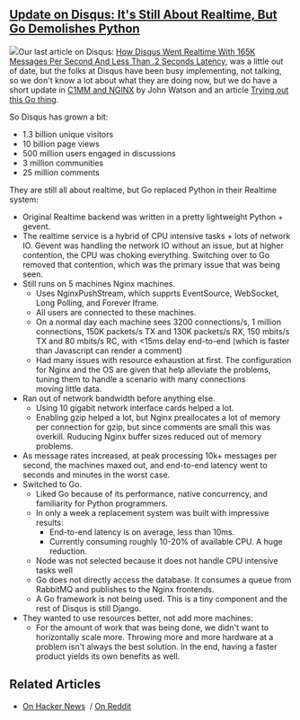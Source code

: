 ## [Update on Disqus: It's Still About Realtime, But Go Demolishes Python](/blog/2014/5/7/update-on-disqus-its-still-about-realtime-but-go-demolishes.html)

    

    

[![](https://farm3.staticflickr.com/2937/14110625651_9ccec7d022_n.jpg)](https://farm3.staticflickr.com/2937/14110625651_4d66420224_o.png)Our last article on Disqus: [How Disqus Went Realtime With 165K Messages Per Second And Less Than .2 Seconds Latency](http://highscalability.com/blog/2014/4/28/how-disqus-went-realtime-with-165k-messages-per-second-and-l.html), was a little out of date, but the folks at Disqus have been busy implementing, not talking, so we don't know a lot about what they are doing now, but we do have a short update in [C1MM and NGINX](https://www.youtube.com/watch?v=yL4Q7D4ynxU) by John Watson and an article [Trying out this Go thing](http://blog.disqus.com/post/51155103801/trying-out-this-go-thing).

So Disqus has grown a bit:

*   1.3 billion unique visitors
*   10 billion page views
*   500 million users engaged in discussions
*   3 million communities
*   25 million comments

They are still all about realtime, but Go replaced Python in their Realtime system:

*   Original Realtime backend was written in a pretty lightweight Python + gevent.
*   The realtime service is a hybrid of CPU intensive tasks + lots of network IO. Gevent was handling the network IO without an issue, but at higher contention, the CPU was choking everything. Switching over to Go removed that contention, which was the primary issue that was being seen.
*   Still runs on 5 machines Nginx machines. 
    *   Uses NginxPushStream, which supprts EventSource, WebSocket, Long Polling, and Forever Iframe.
    *   All users are connected to these machines.
    *   On a normal day each machine sees 3200 connections/s, 1 million connections, 150K packets/s TX and 130K packets/s RX, 150 mbits/s TX and 80 mbits/s RC, with <15ms delay end-to-end (which is faster than Javascript can render a comment)
    *   Had many issues with resource exhaustion at first. The configuration for Nginx and the OS are given that help alleviate the problems, tuning them to handle a scenario with many connections moving little data.
*   Ran out of network bandwidth before anything else. 
    *   Using 10 gigabit network interface cards helped a lot. 
    *   Enabling gzip helped a lot, but Nginx preallocates a lot of memory per connection for gzip, but since comments are small this was overkill. Ruducing Nginx buffer sizes reduced out of memory problems.
*   As message rates increased, at peak processing 10k+ messages per second, the machines maxed out, and end-to-end latency went to seconds and minutes in the worst case.
*   Switched to Go. 
    *   Liked Go because of its performance, native concurrency, and familiarity for Python programmers.
    *   In only a week a replacement system was built with impressive results:
        *   End-to-end latency is on average, less than 10ms.
        *   Currently consuming roughly 10-20% of available CPU. A huge reduction.
    *   Node was not selected because it does not handle CPU intensive tasks well
    *   Go does not directly access the database. It consumes a queue from RabbitMQ and publishes to the Nginx frontends.
    *   A Go framework is not being used. This is a tiny component and the rest of Disqus is still Django.
*   They wanted to use resources better, not add more machines:
    *   For the amount of work that was being done, we didn't want to horizontally scale more. Throwing more and more hardware at a problem isn't always the best solution. In the end, having a faster product yields its own benefits as well.

## Related Articles

*   [On Hacker News](https://news.ycombinator.com/item?id=7711110)  / [On Reddit](http://www.reddit.com/r/Python/comments/2504ni/update_on_disqus_its_still_about_realtime_but_go/)

    